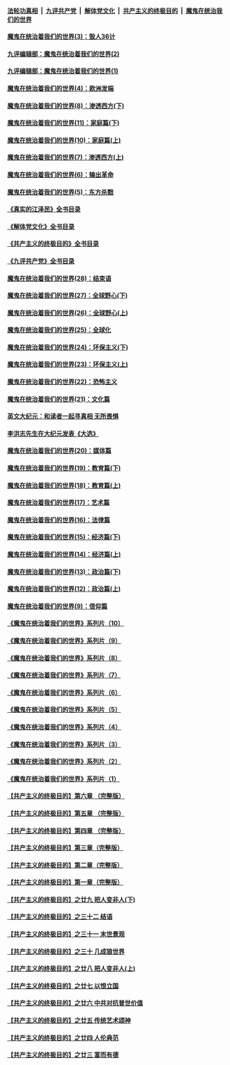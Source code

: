 ####  [法轮功真相](../../../../basic/blob/master/README.md?t=09280001) &nbsp;|&nbsp; [九评共产党](../../../../9ping.md/blob/master/README.md?t=09280001) &nbsp;|&nbsp; [解体党文化](../../../../jtdwh.md/blob/master/README.md?t=09280001)  &nbsp;|&nbsp; [共产主义的终极目的](../../../../gczydzjmd.md/blob/master/README.md?t=09280001) &nbsp;|&nbsp; [魔鬼在统治我们的世界](../../../../mgztzwmdsj.md/blob/master/README.md?t=09280001) 

#### [魔鬼在统治着我们的世界(3)：毁人36计](../pages/nsc422/n10411583.md?t=09280001) 

#### [九评编辑部：魔鬼在统治着我们的世界(2)](../pages/nsc422/n10410036.md?t=09280001) 

#### [九评编辑部：魔鬼在统治着我们的世界(1)](../pages/nsc422/n10406825.md?t=09280001) 

#### [魔鬼在统治着我们的世界(4)：欧洲发端](../pages/nsc422/n10414890.md?t=09280001) 

#### [魔鬼在统治着我们的世界(8)：渗透西方(下)](../pages/nsc422/n10429603.md?t=09280001) 

#### [魔鬼在统治着我们的世界(11)：家庭篇(下)](../pages/nsc422/n10440961.md?t=09280001) 

#### [魔鬼在统治着我们的世界(10)：家庭篇(上)](../pages/nsc422/n10435448.md?t=09280001) 

#### [魔鬼在统治着我们的世界(7)：渗透西方(上)](../pages/nsc422/n10426013.md?t=09280001) 

#### [魔鬼在统治着我们的世界(6)：输出革命](../pages/nsc422/n10421536.md?t=09280001) 

#### [魔鬼在统治着我们的世界(5)：东方杀戮](../pages/nsc422/n10417707.md?t=09280001) 

#### [《真实的江泽民》全书目录](../pages/nsc422/n13721399.md?t=09280001) 

#### [《解体党文化》全书目录](../pages/nsc422/n13721157.md?t=09280001) 

#### [《共产主义的终极目的》全书目录](../pages/nsc422/n13721048.md?t=09280001) 

#### [《九评共产党》全书目录](../pages/nsc422/n13708085.md?t=09280001) 

#### [魔鬼在统治着我们的世界(28)：结束语](../pages/nsc422/n10936246.md?t=09280001) 

#### [魔鬼在统治着我们的世界(27)：全球野心(下)](../pages/nsc422/n10928319.md?t=09280001) 

#### [魔鬼在统治着我们的世界(26)：全球野心(上)](../pages/nsc422/n10900318.md?t=09280001) 

#### [魔鬼在统治着我们的世界(25)：全球化](../pages/nsc422/n10788205.md?t=09280001) 

#### [魔鬼在统治着我们的世界(24)：环保主义(下)](../pages/nsc422/n10695307.md?t=09280001) 

#### [魔鬼在统治着我们的世界(23)：环保主义(上)](../pages/nsc422/n10688613.md?t=09280001) 

#### [魔鬼在统治着我们的世界(22)：恐怖主义](../pages/nsc422/n10614727.md?t=09280001) 

#### [魔鬼在统治着我们的世界(21)：文化篇](../pages/nsc422/n10597706.md?t=09280001) 

#### [英文大纪元：和读者一起寻真相 无所畏惧](../pages/nsc422/n12542027.md?t=09280001) 

#### [李洪志先生在大纪元发表《大选》](../pages/nsc422/n12534746.md?t=09280001) 

#### [魔鬼在统治着我们的世界(20)：媒体篇](../pages/nsc422/n10586579.md?t=09280001) 

#### [魔鬼在统治着我们的世界(19)：教育篇(下)](../pages/nsc422/n10564808.md?t=09280001) 

#### [魔鬼在统治着我们的世界(18)：教育篇(上)](../pages/nsc422/n10526970.md?t=09280001) 

#### [魔鬼在统治着我们的世界(17)：艺术篇](../pages/nsc422/n10499093.md?t=09280001) 

#### [魔鬼在统治着我们的世界(16)：法律篇](../pages/nsc422/n10485969.md?t=09280001) 

#### [魔鬼在统治着我们的世界(15)：经济篇(下)](../pages/nsc422/n10469975.md?t=09280001) 

#### [魔鬼在统治着我们的世界(14)：经济篇(上)](../pages/nsc422/n10457370.md?t=09280001) 

#### [魔鬼在统治着我们的世界(13)：政治篇(下)](../pages/nsc422/n10448270.md?t=09280001) 

#### [魔鬼在统治着我们的世界(12)：政治篇(上)](../pages/nsc422/n10444576.md?t=09280001) 

#### [魔鬼在统治着我们的世界(9)：信仰篇](../pages/nsc422/n10432159.md?t=09280001) 

#### [《魔鬼在统治着我们的世界》系列片（10）](../pages/nsc422/n12292670.md?t=09280001) 

#### [《魔鬼在统治着我们的世界》系列片（9）](../pages/nsc422/n12290859.md?t=09280001) 

#### [《魔鬼在统治着我们的世界》系列片（8）](../pages/nsc422/n12287445.md?t=09280001) 

#### [《魔鬼在统治着我们的世界》系列片（7）](../pages/nsc422/n12283425.md?t=09280001) 

#### [《魔鬼在统治着我们的世界》系列片（6）](../pages/nsc422/n12282314.md?t=09280001) 

#### [《魔鬼在统治着我们的世界》系列片（5）](../pages/nsc422/n12281419.md?t=09280001) 

#### [《魔鬼在统治着我们的世界》系列片（4）](../pages/nsc422/n12274024.md?t=09280001) 

#### [《魔鬼在统治着我们的世界》系列片（3）](../pages/nsc422/n12271322.md?t=09280001) 

#### [《魔鬼在统治着我们的世界》系列片（2）](../pages/nsc422/n12269049.md?t=09280001) 

#### [《魔鬼在统治着我们的世界》系列片（1）](../pages/nsc422/n12267575.md?t=09280001) 

#### [【共产主义的终极目的】第六章 （完整版）](../pages/nsc422/n11428913.md?t=09280001) 

#### [【共产主义的终极目的】第五章 （完整版）](../pages/nsc422/n11428912.md?t=09280001) 

#### [【共产主义的终极目的】第四章 （完整版）](../pages/nsc422/n11428907.md?t=09280001) 

#### [【共产主义的终极目的】第三章（完整版）](../pages/nsc422/n11428848.md?t=09280001) 

#### [【共产主义的终极目的】第二章（完整版）](../pages/nsc422/n11428831.md?t=09280001) 

#### [【共产主义的终极目的】第一章（完整版）](../pages/nsc422/n11417651.md?t=09280001) 

#### [【共产主义的终极目的】之廿九 把人变非人(下)](../pages/nsc422/n11344140.md?t=09280001) 

#### [【共产主义的终极目的】之三十二 结语](../pages/nsc422/n11360535.md?t=09280001) 

#### [【共产主义的终极目的】之三十一 末世景观](../pages/nsc422/n11351129.md?t=09280001) 

#### [【共产主义的终极目的】之三十 几成狼世界](../pages/nsc422/n11348280.md?t=09280001) 

#### [【共产主义的终极目的】之廿八 把人变非人(上)](../pages/nsc422/n11340492.md?t=09280001) 

#### [【共产主义的终极目的】之廿七 以恨立国](../pages/nsc422/n11336944.md?t=09280001) 

#### [【共产主义的终极目的】之廿六 中共对抗普世价值](../pages/nsc422/n11324785.md?t=09280001) 

#### [【共产主义的终极目的】之廿五 传统艺术颂神](../pages/nsc422/n11296396.md?t=09280001) 

#### [【共产主义的终极目的】之廿四 人伦典范](../pages/nsc422/n11296397.md?t=09280001) 

#### [【共产主义的终极目的】之廿三 富而有德](../pages/nsc422/n11283598.md?t=09280001) 

